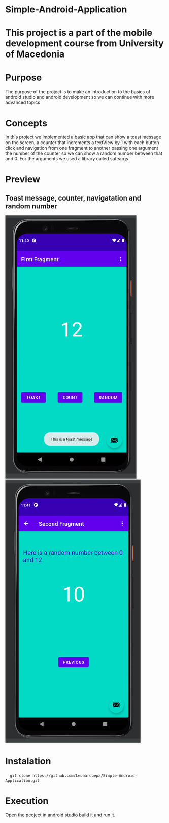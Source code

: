 # Simple-Android-Application

# This project is a part of the mobile development course from University of Macedonia

# Purpose
The purpose of the project is to make an introduction to the basics of android studio and android development so we can continue with more advanced topics

# Concepts
In this project we implemented a basic app that can show a toast message on the screen, a counter that increments a textView by 1 with each button click and
navigation from one fragment to another passing one argument the number of the counter so we can show a random number between that and 0. For the arguments 
we used a library called safeargs

# Preview
## Toast message, counter, navigatation and random number
![preview-image](https://github.com/Leonardpepa/Simple-Android-Application/blob/master/images/app1.png?raw=true)
![preview-image](https://github.com/Leonardpepa/Simple-Android-Application/blob/master/images/app2.png?raw=true)



# Instalation
```termunal
  git clone https://github.com/Leonardpepa/Simple-Android-Application.git
```
# Execution
Open the peoject in android studio build it and run it.
